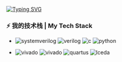 [![Typing SVG](https://readme-typing-svg.demolab.com?font=Fira+Code&pause=1000&random=false&width=435&lines=DOU+DIU)](https://git.io/typing-svg)

### ⚡ 我的技术栈 | My Tech Stack

* ![systemverilog](https://img.shields.io/badge/-SystemVerilog-CAD09D.svg) ![verilog](https://img.shields.io/badge/-Verilog-8985F0.svg) ![c](https://img.shields.io/badge/-C/C++-red?logo=c&logoColor=ffffff) ![python](https://img.shields.io/badge/-Python-3776AB?logo=python&logoColor=ffffff) 

* ![vivado](https://img.shields.io/badge/Questa-Sim-orange) ![vivado](https://img.shields.io/badge/-Vivado-green.svg?logo=amd&logoColor=ffffff) ![quartus](https://img.shields.io/badge/-Quartus-blue.svg?logo=intel&logoColor=ffffff) ![lceda](https://img.shields.io/badge/-立创EDA-5070F0.svg)


